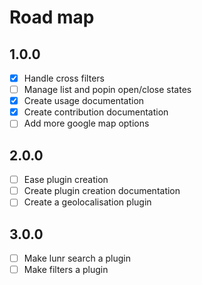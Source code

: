 # Road map

## 1.0.0
  - [x] Handle cross filters
  - [ ] Manage list and popin open/close states
  - [x] Create usage documentation
  - [x] Create contribution documentation
  - [ ] Add more google map options

## 2.0.0
  - [ ] Ease plugin creation
  - [ ] Create plugin creation documentation
  - [ ] Create a geolocalisation plugin

## 3.0.0
  - [ ] Make lunr search a plugin
  - [ ] Make filters a plugin
